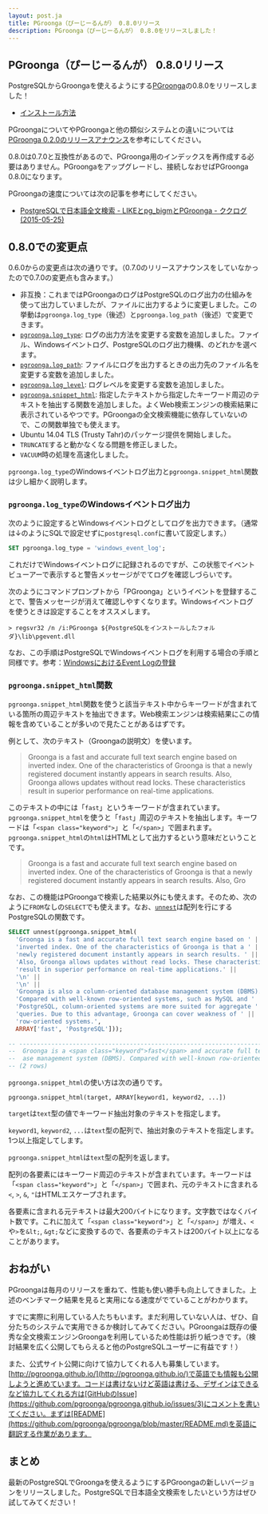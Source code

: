 ```yaml
---
layout: post.ja
title: PGroonga（ぴーじーるんが） 0.8.0リリース
description: PGroonga（ぴーじーるんが） 0.8.0をリリースしました！
---
```


## PGroonga（ぴーじーるんが） 0.8.0リリース

PostgreSQLからGroongaを使えるようにする[PGroonga](https://github.com/pgroonga/pgroonga)の0.8.0をリリースしました！

  * [インストール方法](https://github.com/pgroonga/pgroonga#%E3%82%A4%E3%83%B3%E3%82%B9%E3%83%88%E3%83%BC%E3%83%AB)

PGroongaについてやPGroongaと他の類似システムとの違いについては[PGroonga 0.2.0のリリースアナウンス](../../01/29/pgroonga-0.2.0.html)を参考にしてください。

0.8.0は0.7.0と互換性があるので、PGroonga用のインデックスを再作成する必要はありません。PGroongaをアップグレードし、接続しなおせばPGroonga 0.8.0になります。

PGroongaの速度については次の記事を参考にしてください。

  * [PostgreSQLで日本語全文検索 - LIKEとpg_bigmとPGroonga - ククログ(2015-05-25)](http://www.clear-code.com/blog/2015/5/25.html)

## 0.8.0での変更点

0.6.0からの変更点は次の通りです。（0.7.0のリリースアナウンスをしていなかったので0.7.0の変更点も含みます。）

  * 非互換：これまではPGroongaのログはPostgreSQLのログ出力の仕組みを使って出力していましたが、ファイルに出力するように変更しました。この挙動は`pgroonga.log_type`（後述）と`pgroonga.log_path`（後述）で変更できます。
  * [`pgroonga.log_type`](https://github.com/pgroonga/pgroonga#pgroongalog_type%E5%A4%89%E6%95%B0): ログの出力方法を変更する変数を追加しました。ファイル、Windowsイベントログ、PostgreSQLのログ出力機構、のどれかを選べます。
  * [`pgroonga.log_path`](https://github.com/pgroonga/pgroonga#pgroongalog_path%E5%A4%89%E6%95%B0): ファイルにログを出力するときの出力先のファイル名を変更する変数を追加しました。
  * [`pgroonga.log_level`](https://github.com/pgroonga/pgroonga#pgroongalog_level%E5%A4%89%E6%95%B0): ログレベルを変更する変数を追加しました。
  * [`pgroonga.snippet_html`](https://github.com/pgroonga/pgroonga#pgroongasnippet_html%E9%96%A2%E6%95%B0): 指定したテキストから指定したキーワード周辺のテキストを抽出する関数を追加しました。よくWeb検索エンジンの検索結果に表示されているやつです。PGroongaの全文検索機能に依存していないので、この関数単独でも使えます。
  * Ubuntu 14.04 TLS (Trusty Tahr)のパッケージ提供を開始しました。
  * `TRUNCATE`すると動かなくなる問題を修正しました。
  * `VACUUM`時の処理を高速化しました。

`pgroonga.log_type`のWindowsイベントログ出力と`pgroonga.snippet_html`関数は少し細かく説明します。

### `pgroonga.log_type`のWindowsイベントログ出力

次のように設定するとWindowsイベントログとしてログを出力できます。（通常は↓のようにSQLで設定せずに`postgresql.conf`に書いて設定します。）

```sql
SET pgroonga.log_type = 'windows_event_log';
```

これだけでWindowsイベントログに記録されるのですが、この状態でイベントビューアーで表示すると警告メッセージがでてログを確認しづらいです。

次のようにコマンドプロンプトから「PGroonga」というイベントを登録することで、警告メッセージが消えて確認しやすくなります。Windowsイベントログを使うときは設定することをオススメします。

```text
> regsvr32 /n /i:PGroonga ${PostgreSQLをインストールしたフォルダ}\lib\pgevent.dll
```

なお、この手順はPostgreSQLでWindowsイベントログを利用する場合の手順と同様です。参考：[WindowsにおけるEvent Logの登録](https://www.postgresql.jp/document/9.4/html/event-log-registration.html)

### `pgroonga.snippet_html`関数

`pgroonga.snippet_html`関数を使うと該当テキスト中からキーワードが含まれている箇所の周辺テキストを抽出できます。Web検索エンジンは検索結果にこの情報を含めていることが多いので見たことがあるはずです。

例として、次のテキスト（Groongaの説明文）を使います。

> Groonga is a fast and accurate full text search engine based on
> inverted index. One of the characteristics of Groonga is that a
> newly registered document instantly appears in search results.
> Also, Groonga allows updates without read locks. These characteristics
> result in superior performance on real-time applications.


このテキストの中には「`fast`」というキーワードが含まれています。`pgroonga.snippet_html`を使うと「`fast`」周辺のテキストを抽出します。キーワードは「`<span class="keyword">`」と「`</span>`」で囲まれます。`pgroonga.snippet_html`の`html`はHTMLとして出力するという意味だということです。

> Groonga is a <span class="keyword">fast</span> and accurate full
> text search engine based on inverted index. One of the
> characteristics of Groonga is that a newly registered document
> instantly appears in search results. Also, Gro

なお、この機能はPGroongaで検索した結果以外にも使えます。そのため、次のように`FROM`なしの`SELECT`でも使えます。なお、[`unnest`](http://www.postgresql.org/docs/devel/static/functions-array.html)は配列を行にするPostgreSQLの関数です。

```sql
SELECT unnest(pgroonga.snippet_html(
  'Groonga is a fast and accurate full text search engine based on ' ||
  'inverted index. One of the characteristics of Groonga is that a ' ||
  'newly registered document instantly appears in search results. ' ||
  'Also, Groonga allows updates without read locks. These characteristics ' ||
  'result in superior performance on real-time applications.' ||
  '\n' ||
  '\n' ||
  'Groonga is also a column-oriented database management system (DBMS). ' ||
  'Compared with well-known row-oriented systems, such as MySQL and ' ||
  'PostgreSQL, column-oriented systems are more suited for aggregate ' ||
  'queries. Due to this advantage, Groonga can cover weakness of ' ||
  'row-oriented systems.',
  ARRAY['fast', 'PostgreSQL']));
                                                                                 --                                unnest                                                                                                                 
-- ---------------------------------------------------------------------------------------------------------------------------------------------------------------------------------------------------------------------------------------
--  Groonga is a <span class="keyword">fast</span> and accurate full text search engine based on inverted index. One of the characteristics of Groonga is that a newly registered document instantly appears in search results. Also, Gro
--  ase management system (DBMS). Compared with well-known row-oriented systems, such as MySQL and <span class="keyword">PostgreSQL</span>, column-oriented systems are more suited for aggregate queries. Due to this advantage, Groonga
-- (2 rows)
```

`pgroonga.snippet_html`の使い方は次の通りです。

```text
pgroonga.snippet_html(target, ARRAY[keyword1, keyword2, ...])
```

`target`は`text`型の値でキーワード抽出対象のテキストを指定します。

`keyword1`, `keyword2`, `...`は`text`型の配列で、抽出対象のテキストを指定します。1つ以上指定してします。

`pgroonga.snippet_html`は`text`型の配列を返します。

配列の各要素にはキーワード周辺のテキストが含まれています。キーワードは「`<span class="keyword">`」と「`</span>`」で囲まれ、元のテキストに含まれる`<`, `>`, `&`, `"`はHTMLエスケープされます。

各要素に含まれる元テキストは最大200バイトになります。文字数ではなくバイト数です。これに加えて「`<span class="keyword">`」と「`</span>`」が増え、`<`や`>`を`&lt;`, `&gt;`などに変換するので、各要素のテキストは200バイト以上になることがあります。

## おねがい

PGroongaは毎月のリリースを重ねて、性能も使い勝手も向上してきました。上述のベンチマーク結果を見ると実用になる速度がでていることがわかります。

すでに実際に利用している人たちもいます。まだ利用していない人は、ぜひ、自分たちのシステムで実用できるか検討してみてください。PGroongaは既存の優秀な全文検索エンジンGroongaを利用しているため性能は折り紙つきです。（検討結果を広く公開してもらえると他のPostgreSQLユーザーに有益です！）

また、公式サイト公開に向けて協力してくれる人も募集しています。[http://pgroonga.github.io/](http://pgroonga.github.io/)で英語でも情報も公開しようと進めています。コードは書けないけど英語は書ける、デザインはできるなど協力してくれる方は[GitHubのIssue](https://github.com/pgroonga/pgroonga.github.io/issues/3)にコメントを書いてください。まずは[README](https://github.com/pgroonga/pgroonga/blob/master/README.md)を英語に翻訳する作業があります。

## まとめ

最新のPostgreSQLでGroongaを使えるようにするPGroongaの新しいバージョンをリリースしました。PostgreSQLで日本語全文検索をしたいという方はぜひ試してみてください！
